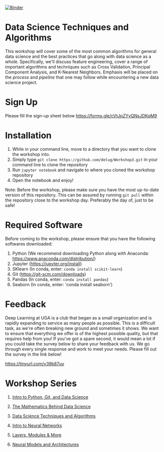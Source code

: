 [![Binder](https://mybinder.org/badge_logo.svg)](https://mybinder.org/v2/gh/delug/Workshop3/master)

# Data Science Techniques and Algorithms

This workshop will cover some of the most common algorithms for general data science and the best practices that go along with data science as a whole. Specifically, we'll discuss feature engineering, cover a range of important algorithms and techniques such as Cross Validation, Principal Component Analysis, and K-Nearest Neighbors. Emphasis will be placed on the *process* and *pipeline* that one may follow while encountering a new data science project.
# Sign Up

Please fill the sign-up sheet below
https://forms.gle/cVtJpZYyQNsJDKqM9

# Installation

1. While in your command line, move to a directory that you want to clone the workshop into.
2. Simply type `git clone https://github.com/delug/Workshop3.git` in your command line to clone the repository
3. Run `jupyter notebook` and navigate to where you cloned the workshop repository
4. Open the notebook and enjoy!

Note: Before the workshop, please make sure you have the most up-to-date version of this repository. This can be assured by running `git pull`
within the repository close to the workshop day. Preferably the day of, just to be safe!

# Required Software

Before coming to the workshop, please ensure that you have the following softwares downloaded:

1) Python   (We recommend downloading Python along with Anaconda: https://www.anaconda.com/distribution/)
2) Jupyter  (https://jupyter.org/install)
3) SKlearn    (In conda, enter: `conda install scikit-learn`)
4) Git      (https://git-scm.com/downloads)
5) Pandas (In conda, enter: `conda install pandas`)
6) Seaborn (In conda, enter: 'conda install seaborn')


# Feedback

Deep Learning at UGA is a club that began as a small organization and is rapidly expanding to service as many people as possible.
This is a difficult task, as we're often breaking new ground and sometimes it shows. We want to ensure that everything we offer
is of the highest possible quality, but that requires help from you! If you've got a spare second, it would mean a lot if you could
take the survey below to share your feedback with us. We go through every single response and work to meet your needs. Please fill
out the survey in the link below!

https://tinyurl.com/y39b87uy


# Workshop Series

1. [Intro to Python, Git, and Data Science](https://github.com/delug/Workshop1)

2. [The Mathematics Behind Data Science](https://github.com/delug/Workshop2)

3. [Data Science Techniques and Algorithms](https://github.com/delug/Workshop3)

4. [Intro to Neural Networks](https://github.com/delug/Workshop4)

5. [Layers, Modules & More](https://github.com/delug/Workshop5)

6. [Neural Models and Architectures](https://github.com/delug/Workshop6)

